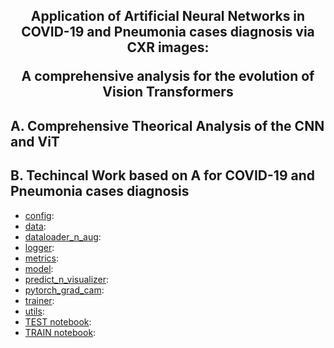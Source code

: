 <h2 align="center">Application of Artificial Neural Networks in COVID-19 and Pneumonia cases diagnosis via CXR images:
  
  A comprehensive analysis for the evolution of Vision Transformers</h2>

## A. Comprehensive Theorical Analysis of the CNN and ViT

## B. Techincal Work based on A for COVID-19 and Pneumonia cases diagnosis

+ [config](https://github.com/hoangtv2000/COViT/tree/master/config): 
+ [data](https://github.com/hoangtv2000/COViT/tree/master/data): 
+ [dataloader_n_aug](https://github.com/hoangtv2000/COViT/tree/master/dataloader_n_aug): 
+ [logger](https://github.com/hoangtv2000/COViT/tree/master/logger): 
+ [metrics](https://github.com/hoangtv2000/COViT/tree/master/metrics): 
+ [model](https://github.com/hoangtv2000/COViT/tree/master/model): 
+ [predict_n_visualizer](https://github.com/hoangtv2000/COViT/tree/master/predict_n_visualizer): 
+ [pytorch_grad_cam](https://github.com/hoangtv2000/COViT/tree/master/pytorch_grad_cam): 
+ [trainer](https://github.com/hoangtv2000/COViT/tree/master/trainer): 
+ [utils](https://github.com/hoangtv2000/COViT/tree/master/utils): 
+ [TEST notebook](https://github.com/hoangtv2000/COViT/blob/master/TEST.ipynb): 
+ [TRAIN notebook](https://github.com/hoangtv2000/COViT/blob/master/TRAIN.ipynb):
